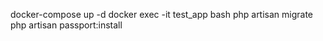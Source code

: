 docker-compose up -d
docker exec -it test_app bash
php artisan migrate
php artisan passport:install

